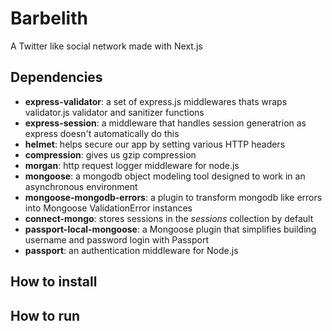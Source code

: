 # Barbelith
A Twitter like social network made with Next.js

## Dependencies
* **express-validator**: a set of express.js middlewares thats wraps validator.js validator and sanitizer functions
* **express-session**: a middleware that handles session generatrion as express doesn't automatically do this
* **helmet**: helps secure our app by setting various HTTP headers
* **compression**: gives us gzip compression
* **morgan**: http request logger middleware for node.js
* **mongoose**: a mongodb object modeling tool designed to work in an asynchronous environment
* **mongoose-mongodb-errors**: a plugin to transform mongodb like errors into Mongoose ValidationError instances
* **connect-mongo**: stores sessions in the *sessions* collection by default
* **passport-local-mongoose**: a Mongoose plugin that simplifies building username and password login with Passport
* **passport**: an authentication middleware for Node.js

## How to install

## How to run
